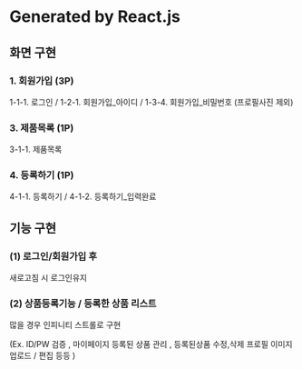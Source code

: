 # Generated by React.js

## 화면 구현
### 1. 회원가입 (3P)

1-1-1. 로그인  / 1-2-1. 회원가입_아이디 / 1-3-4. 회원가입_비밀번호  (프로필사진 제외) 

### 3. 제품목록 (1P)

3-1-1. 제품목록

### 4. 등록하기 (1P)

4-1-1. 등록하기 / 4-1-2. 등록하기_입력완료



## 기능 구현
### (1) 로그인/회원가입 후

새로고침 시 로그인유지 

### (2) 상품등록기능 / 등록한 상품 리스트

많을 경우 인피니티 스트롤로 구현

(Ex. ID/PW 검증 , 마이페이지 등록된 상품 관리 , 등록된상품 수정,삭제 프로필 이미지업로드 / 편집 등등 ) 
